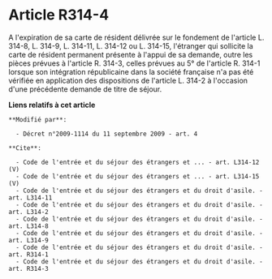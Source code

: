 # Article R314-4

A l'expiration de sa carte de résident délivrée sur le fondement de l'article L. 314-8, L. 314-9, L. 314-11, L. 314-12 ou L.
314-15, l'étranger qui sollicite la carte de résident permanent présente à l'appui de sa demande, outre les pièces prévues à
l'article R. 314-3, celles prévues au 5° de l'article R. 314-1 lorsque son intégration républicaine dans la société française
n'a pas été vérifiée en application des dispositions de l'article L. 314-2 à l'occasion d'une précédente demande de titre de
séjour.

**Liens relatifs à cet article**

	**Modifié par**:

	  - Décret n°2009-1114 du 11 septembre 2009 - art. 4

	**Cite**:

	  - Code de l'entrée et du séjour des étrangers et ... - art. L314-12 (V)
	  - Code de l'entrée et du séjour des étrangers et ... - art. L314-15 (V)
	  - Code de l'entrée et du séjour des étrangers et du droit d'asile. - art. L314-11
	  - Code de l'entrée et du séjour des étrangers et du droit d'asile. - art. L314-2
	  - Code de l'entrée et du séjour des étrangers et du droit d'asile. - art. L314-8
	  - Code de l'entrée et du séjour des étrangers et du droit d'asile. - art. L314-9
	  - Code de l'entrée et du séjour des étrangers et du droit d'asile. - art. R314-1
	  - Code de l'entrée et du séjour des étrangers et du droit d'asile. - art. R314-3
